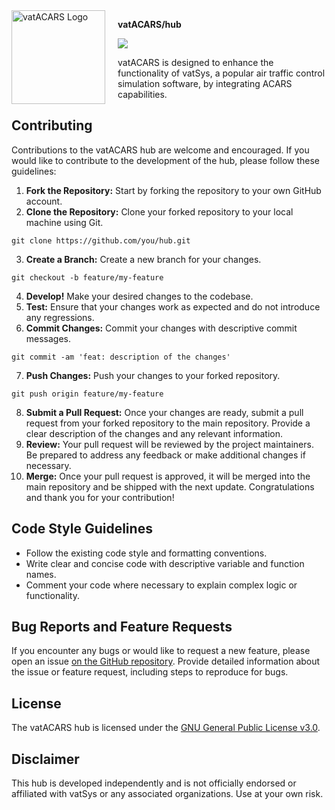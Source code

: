 <img width="150" height="150" align="left" style="float: left; margin: 0 20px 0 0;" alt="vatACARS Logo" src="https://vatacars.com/img/logo-dark.png" />

**vatACARS/hub**

[![](https://img.shields.io/github/issues/vatACARS/hub)](https://github.com/vatACARS/hub/issues)

vatACARS is designed to enhance the functionality of vatSys, a popular air traffic control simulation software, by integrating ACARS capabilities.

## Contributing

Contributions to the vatACARS hub are welcome and encouraged. If you would like to contribute to the development of the hub, please follow these guidelines:

1. **Fork the Repository:** Start by forking the repository to your own GitHub account.
2. **Clone the Repository:** Clone your forked repository to your local machine using Git.
```
git clone https://github.com/you/hub.git
```
3. **Create a Branch:** Create a new branch for your changes.
```
git checkout -b feature/my-feature
```
4. **Develop!** Make your desired changes to the codebase.
5. **Test:** Ensure that your changes work as expected and do not introduce any regressions.
6. **Commit Changes:** Commit your changes with descriptive commit messages.
```
git commit -am 'feat: description of the changes'
```
7. **Push Changes:** Push your changes to your forked repository.
```
git push origin feature/my-feature
```
8. **Submit a Pull Request:** Once your changes are ready, submit a pull request from your forked repository to the main repository. Provide a clear description of the changes and any relevant information.
9. **Review:** Your pull request will be reviewed by the project maintainers. Be prepared to address any feedback or make additional changes if necessary.
10. **Merge:** Once your pull request is approved, it will be merged into the main repository and be shipped with the next update. Congratulations and thank you for your contribution!

## Code Style Guidelines

- Follow the existing code style and formatting conventions.
- Write clear and concise code with descriptive variable and function names.
- Comment your code where necessary to explain complex logic or functionality.

## Bug Reports and Feature Requests

If you encounter any bugs or would like to request a new feature, please open an issue [on the GitHub repository](https://github.com/vatACARS/hub/issues). Provide detailed information about the issue or feature request, including steps to reproduce for bugs.

## License

The vatACARS hub is licensed under the [GNU General Public License v3.0](https://github.com/vatACARS/hub/blob/master/LICENSE.txt).

## Disclaimer

This hub is developed independently and is not officially endorsed or affiliated with vatSys or any associated organizations. Use at your own risk.
